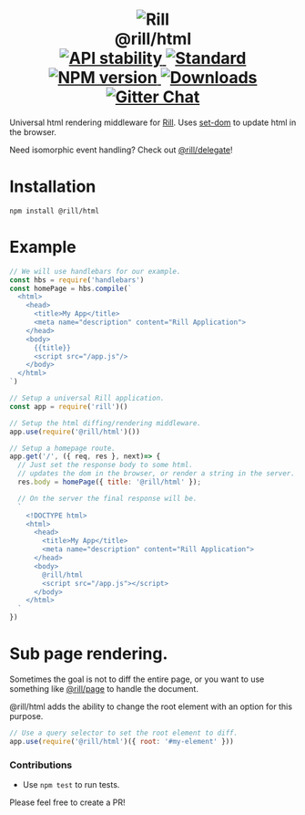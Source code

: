 <h1 align="center">
  <!-- Logo -->
  <img src="https://raw.githubusercontent.com/rill-js/rill/master/Rill-Icon.jpg" alt="Rill"/>
  <br/>
  @rill/html
  <br/>

  <!-- Stability -->
  <a href="https://nodejs.org/api/documentation.html#documentation_stability_index">
    <img src="https://img.shields.io/badge/stability-stable-brightgreen.svg?style=flat-square" alt="API stability"/>
  </a>
  <!-- Standard -->
  <a href="https://github.com/feross/standard">
    <img src="https://img.shields.io/badge/code%20style-standard-brightgreen.svg?style=flat-square" alt="Standard"/>
  </a>
  <!-- NPM version -->
  <a href="https://npmjs.org/package/@rill/html">
    <img src="https://img.shields.io/npm/v/@rill/html.svg?style=flat-square" alt="NPM version"/>
  </a>
  <!-- Downloads -->
  <a href="https://npmjs.org/package/@rill/html">
    <img src="https://img.shields.io/npm/dm/@rill/html.svg?style=flat-square" alt="Downloads"/>
  </a>
  <!-- Gitter Chat -->
  <a href="https://gitter.im/rill-js/rill">
    <img src="https://img.shields.io/gitter/room/rill-js/rill.svg?style=flat-square" alt="Gitter Chat"/>
  </a>
</h1>

Universal html rendering middleware for [Rill](https://github.com/rill-js/rill).
Uses [set-dom](https://github.com/DylanPiercey/set-dom) to update html in the browser.

Need isomorphic event handling? Check out [@rill/delegate](https://github.com/rill-js/delegate)!

# Installation

```console
npm install @rill/html
```

# Example

```javascript
// We will use handlebars for our example.
const hbs = require('handlebars')
const homePage = hbs.compile(`
  <html>
    <head>
      <title>My App</title>
      <meta name="description" content="Rill Application">
    </head>
    <body>
      {{title}}
      <script src="/app.js"/>
    </body>
  </html>
`)

// Setup a universal Rill application.
const app = require('rill')()

// Setup the html diffing/rendering middleware.
app.use(require('@rill/html')())

// Setup a homepage route.
app.get('/', ({ req, res }, next)=> {
  // Just set the response body to some html.
  // updates the dom in the browser, or render a string in the server.
  res.body = homePage({ title: '@rill/html' });

  // On the server the final response will be.
  `
    <!DOCTYPE html>
    <html>
      <head>
        <title>My App</title>
        <meta name="description" content="Rill Application">
      </head>
      <body>
        @rill/html
        <script src="/app.js"></script>
      </body>
    </html>
  `
})
```

# Sub page rendering.
Sometimes the goal is not to diff the entire page, or you want to use something like [@rill/page](https://github.com/rill-js/page) to handle the document.

@rill/html adds the ability to change the root element with an option for this purpose.

```js
// Use a query selector to set the root element to diff.
app.use(require('@rill/html')({ root: '#my-element' }))
```

### Contributions

* Use `npm test` to run tests.

Please feel free to create a PR!
